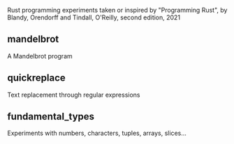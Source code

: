 Rust programming experiments taken or inspired by "Programming Rust", by Blandy, Orendorff and Tindall, O'Reilly, second edition, 2021

## mandelbrot
A Mandelbrot program

## quickreplace
Text replacement through regular expressions

## fundamental_types
Experiments with numbers, characters, tuples, arrays, slices...